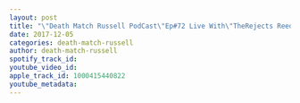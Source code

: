 ```yaml
---
layout: post
title: "\"Death Match Russell PodCast\"Ep#72 Live With\"TheRejects ReedBentley JohnWayneMurdoch\"vs\"TheVikingWarParty\"As GCW Presents ReadyToDie!TuneIn!"
date: 2017-12-05
categories: death-match-russell
author: death-match-russell
spotify_track_id: 
youtube_video_id: 
apple_track_id: 1000415440822
youtube_metadata: 
---
```

